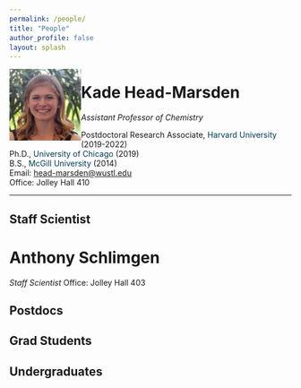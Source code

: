```yaml
---
permalink: /people/
title: "People"
author_profile: false
layout: splash
---
```


 <img src="/assets/images/KHM.jpg" alt="KHM" style="float:left;width:128px;"> 


# Kade Head-Marsden  
*Assistant Professor of Chemistry*

Postdoctoral Research Associate, <span style="color: #003b57;">Harvard University</span> (2019-2022)  
Ph.D., <span style="color: #003b57;">University of Chicago</span> (2019)  
B.S., <span style="color: #003b57;">McGill University</span> (2014)  
Email: <head-marsden@wustl.edu>  
Office: Jolley Hall 410  

***

## Staff Scientist

# Anthony Schlimgen
*Staff Scientist*
Office: Jolley Hall 403

## Postdocs
## Grad Students
## Undergraduates
